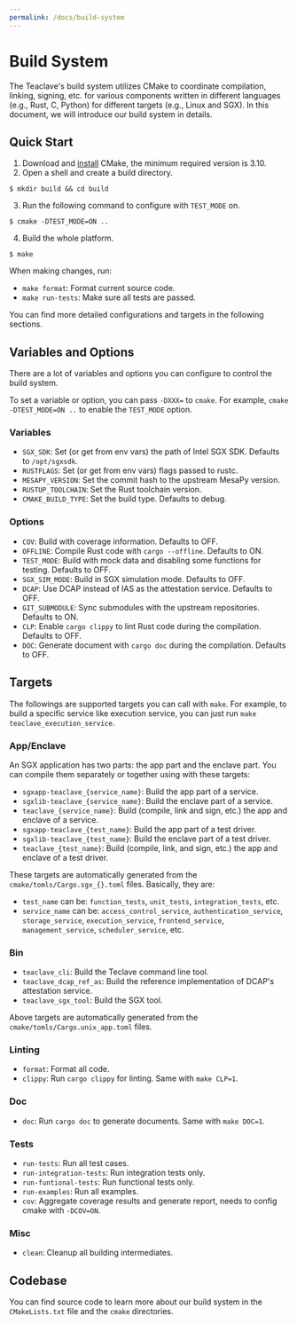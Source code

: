 ```yaml
---
permalink: /docs/build-system
---
```


# Build System

The Teaclave's build system utilizes CMake to coordinate compilation, linking,
signing, etc. for various components written in different languages (e.g., Rust, C,
Python) for different targets (e.g., Linux and SGX). In this document, we will
introduce our build system in details.

## Quick Start

1. Download and [install](https://cmake.org/install/) CMake, the minimum
   required version is 3.10.
2. Open a shell and create a build directory.
  ```
  $ mkdir build && cd build
  ```
3. Run the following command to configure with `TEST_MODE` on.
  ```
  $ cmake -DTEST_MODE=ON ..
  ```
4. Build the whole platform.
  ```
  $ make
  ```

When making changes, run:

- `make format`: Format current source code.
- `make run-tests`: Make sure all tests are passed.

You can find more detailed configurations and targets in the following sections.

## Variables and Options

There are a lot of variables and options you can configure to control the build
system.

To set a variable or option, you can pass `-DXXX=` to `cmake`. For example,
`cmake -DTEST_MODE=ON ..` to enable the `TEST_MODE` option.

### Variables

- `SGX_SDK`: Set (or get from env vars) the path of Intel SGX SDK. Defaults to
  `/opt/sgxsdk`.
- `RUSTFLAGS`: Set (or get from env vars) flags passed to rustc.
- `MESAPY_VERSION`: Set the commit hash to the upstream MesaPy version.
- `RUSTUP_TOOLCHAIN`: Set the Rust toolchain version.
- `CMAKE_BUILD_TYPE`: Set the build type. Defaults to debug.

### Options

- `COV`: Build with coverage information. Defaults to OFF.
- `OFFLINE`: Compile Rust code with `cargo --offline`. Defaults to ON.
- `TEST_MODE`: Build with mock data and disabling some functions for testing.
  Defaults to OFF.
- `SGX_SIM_MODE`: Build in SGX simulation mode. Defaults to OFF.
- `DCAP`: Use DCAP instead of IAS as the attestation service. Defaults to OFF.
- `GIT_SUBMODULE`: Sync submodules with the upstream repositories. Defaults to
  ON.
- `CLP`: Enable `cargo clippy` to lint Rust code during the compilation.
  Defaults to OFF.
- `DOC`: Generate document with `cargo doc` during the compilation. Defaults to OFF.

## Targets

The followings are supported targets you can call with `make`. For example, to build a specific
service like execution service, you can just run `make teaclave_execution_service`.

### App/Enclave

An SGX application has two parts: the app part and the enclave part. You can
compile them separately or together using with these targets:

- `sgxapp-teaclave_{service_name}`: Build the app part of a service.
- `sgxlib-teaclave_{service_name}`: Build the enclave part of a service.
- `teaclave_{service_name}`: Build (compile, link and sign, etc.) the app and
  enclave of a service.
- `sgxapp-teaclave_{test_name}`: Build the app part of a test driver.
- `sgxlib-teaclave_{test_name}`: Build the enclave part of a test driver.
- `teaclave_{test_name}`: Build (compile, link, and sign, etc.) the app and
  enclave of a test driver.

These targets are automatically generated from the
`cmake/tomls/Cargo.sgx_{}.toml` files. Basically, they are:

- `test_name` can be: `function_tests`, `unit_tests`, `integration_tests`, etc.
- `service_name` can be: `access_control_service`, `authentication_service`,
  `storage_service`, `execution_service`, `frontend_service`,
  `management_service`, `scheduler_service`, etc.

### Bin

- `teaclave_cli`: Build the Teclave command line tool.
- `teaclave_dcap_ref_as`: Build the reference implementation of DCAP's
  attestation service.
- `teaclave_sgx_tool`: Build the SGX tool.

Above targets are automatically generated from the
`cmake/tomls/Cargo.unix_app.toml` files.

### Linting

- `format`: Format all code.
- `clippy`: Run `cargo clippy` for linting. Same with `make CLP=1`.

### Doc

- `doc`: Run `cargo doc` to generate documents. Same with `make DOC=1`.

### Tests

- `run-tests`: Run all test cases.
- `run-integration-tests`: Run integration tests only.
- `run-funtional-tests`: Run functional tests only.
- `run-examples`: Run all examples.
- `cov`: Aggregate coverage results and generate report, needs to config cmake
  with `-DCOV=ON`.

### Misc
- `clean`: Cleanup all building intermediates.

## Codebase

You can find source code to learn more about our build system in the
`CMakeLists.txt` file and the `cmake` directories.
